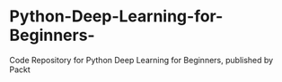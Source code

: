 # Python-Deep-Learning-for-Beginners-
Code Repository for Python Deep Learning for Beginners, published by Packt
